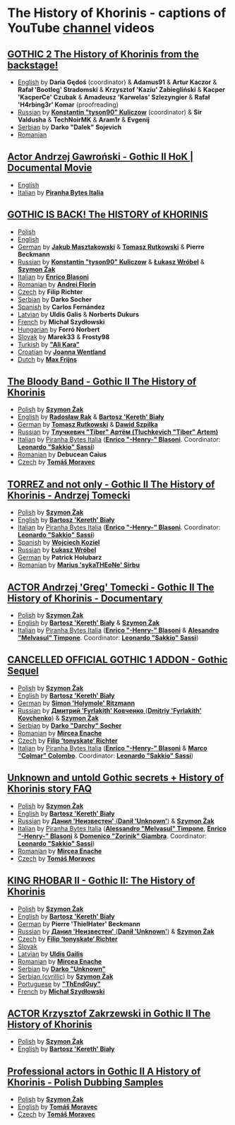 # The History of Khorinis - captions of YouTube [channel](https://www.youtube.com/c/dziejekhorinismod) videos

## [GOTHIC 2 The History of Khorinis from the backstage! ](https://www.youtube.com/watch?v=gxqIevNcAd4)
* [English](backstage/backstage-en.srt) by **Daria Gędoś** (coordinator) & **Adamus91** & **Artur Kaczor** & **Rafał 'Bootleg' Stradomski** & **Krzysztof 'Kaziu' Zabiegliński** & **Kacper 'KacperCe' Czubak** & **Amadeusz 'Karwelas' Szlezyngier** & **Rafał 'H4rbing3r' Komar** (proofreading)
* [Russian](backstage/backstage-ru.srt) by **[Konstantin "tyson90" Kuliczow](mailto:kostek.website@gmail.com)** (coordinator) & **Sir Valdusha** & **TechNoirMK** & **Aram1r** & **Evgenij**
* [Serbian](backstage/backstage-sr.srt) by **Darko "Dalek" Sojevich**
* [Romanian](backstage/backstage-ro.srt)

## [Actor Andrzej Gawroński - Gothic II HoK | Documental Movie](https://www.youtube.com/watch?v=gxqIevNcAd4)
* [English](gawronski/gawronski-en.srt)
* [Italian](gawronski/gawronski-it.srt) by **[Piranha Bytes Italia](http://www.piranhabytesitalia.it/)**

## [GOTHIC IS BACK! The HISTORY of KHORINIS](https://www.youtube.com/watch?v=9F3_k5cBDq0)
* [Polish](q&a/q&a-pl.srt)
* [English](q&a/q&a-en.srt)
* [German](q&a/q&a-de.srt) by **[Jakub Masztakowski](https://www.facebook.com/jakub.masztakowski.1)** & **[Tomasz Rutkowski](https://www.facebook.com/tomek.rutkowski.1800)** & **Pierre Beckmann**
* [Russian](q&a/q&a-ru.srt) by **[Konstantin "tyson90" Kuliczow](mailto:kostek.website@gmail.com)** & **[Łukasz Wróbel](https://vk.com/kangur007)** & **[Szymon Żak](http://szymonzak.pl)**
* [Italian](q&a/q&a-it.srt) by **[Enrico Blasoni](https://www.facebook.com/enrico.blasoni)**
* [Romanian](q&a/q&a-ro.srt) by **[Andrei Florin](https://www.facebook.com/Lelmateimnotproudofyou)**
* [Czech](q&a/q&a-cz.srt) by **Filip Richter**
* [Serbian](q&a/q&a-srb.srt) by **Darko Socher**
* [Spanish](q&a/q&a-sp.srt) by **Carlos Fernández**
* [Latvian](q&a/q&a-lv.srt) by **Uldis Galis** & **Norberts Dukurs**
* [French](q&a/q&a-fr.srt) by **Michał Szydłowski**
* [Hungarian](q&a/q&a-hu.srt) by **Forró Norbert**
* [Slovak](q&a/q&a-sl.srt) by **Marek33** & **Frosty98**
* [Turkish](q&a/q&a-tu.srt) by **["Ali Kara"](mailto:smomovic@gmail.com)**
* [Croatian](q&a/q&a-hr.srt) by **[Joanna Wentland](mailto:asia@kseroplast.pl)**
* [Dutch](q&a/q&a-nl.srt) by **[Max Frijns](mailto:max.frijns@gmail.com)**

## [The Bloody Band - Gothic II The History of Khorinis](https://www.youtube.com/watch?v=EWjxMZIeLjY)
* [Polish](kompania/kompania-pl.sbv) by [**Szymon Żak**](http://szymonzak.pl)
* [English](kompania/kompania-en.sbv) by **[Radosław Rak](https://www.facebook.com/Radek.Revo.Rak)** & [**Bartosz 'Kereth' Biały**](mailto:kereth130@gmail.com)
* [German](kompania/kompania-ge.sbv) by **[Tomasz Rutkowski](https://www.facebook.com/tomek.rutkowski.1800)** & **[Dawid Szpilka](https://www.facebook.com/tomek.rutkowski.1800)**
* [Russian](kompania/kompania-ru.sbv) by **[Тлучкевич "Tiber" Артём (Tluchkevich "Tiber" Artem)](https://www.youtube.com/user/artemtluchkevich)**
* [Italian](kompania/kompania-it.sbv) by [Piranha Bytes Italia](http://www.piranhabytesitalia.it/) ([**Enrico "-Henry-" Blasoni**](https://www.facebook.com/enrico.blasoni). Coordinator: [**Leonardo "Sakkio" Sassi**](https://www.facebook.com/leonardo.sassi.1975))
* [Romanian](kompania/kompania-ro.sbv) by **Debucean Caius**
* [Czech](kompania/kompania-cz.sbv) by **[Tomáš Moravec](https://www.facebook.com/Tmthetom)**

## [TORREZ and not only - Gothic II The History of Khorinis - Andrzej Tomecki](https://www.youtube.com/watch?v=jarXyWleCDc)
* [Polish](tomecki-studio/tomecki-studio-pl.srt) by [**Szymon Żak**](http://szymonzak.pl)
* [English](tomecki-studio/tomecki-studio-en.srt) by [**Bartosz 'Kereth' Biały**](mailto:kereth130@gmail.com)
* [Italian](tomecki-studio/tomecki-studio-it.srt) by [Piranha Bytes Italia](http://www.piranhabytesitalia.it/) ([**Enrico "-Henry-" Blasoni**](https://www.facebook.com/enrico.blasoni). Coordinator: [**Leonardo "Sakkio" Sassi**](https://www.facebook.com/leonardo.sassi.1975))
* [Spanish](tomecki-studio/tomecki-studio-sp.srt) by [**Wojciech Koziel**](mailto:wkoziel3@gmail.com)
* [Russian](tomecki-studio/tomecki-studio-ru.srt) by [**Łukasz Wróbel**](mailto:idkfa007@gmail.com)
* [German](tomecki-studio/tomecki-studio-de.srt) by **Patrick Holubarz**
* [Romanian](tomecki-studio/tomecki-studio-ro.srt) by **[Marius 'sykaTHEoNe' Sirbu](https://www.facebook.com/sykaTHEoNe?ref=br_rs)**

## [ACTOR Andrzej 'Greg' Tomecki - Gothic II The History of Khorinis - Documentary ](https://www.youtube.com/watch?v=O9-r6dbUpfQ)
* [Polish](tomecki/tomecki-pl.sbv) by [**Szymon Żak**](http://szymonzak.pl)
* [English](tomecki/tomecki-en.sbv) by [**Bartosz 'Kereth' Biały**](mailto:kereth130@gmail.com) & [**Szymon Żak**](http://szymonzak.pl)
* [Italian](tomecki/tomecki-it.srt) by [Piranha Bytes Italia](http://www.piranhabytesitalia.it/) ([**Enrico "-Henry-" Blasoni**](https://www.facebook.com/enrico.blasoni) & [**Alesandro "Melvasul" Timpone**](https://www.facebook.com/alessandro.timpone). Coordinator: [**Leonardo "Sakkio" Sassi**](https://www.facebook.com/leonardo.sassi.1975))

## [CANCELLED OFFICIAL GOTHIC 1 ADDON  - Gothic Sequel](https://www.youtube.com/watch?v=SS_RRuNCe6Y)
* [Polish](sequel/sequel-pl.sbv) by [**Szymon Żak**](http://szymonzak.pl)
* [English](sequel/sequel-en.sbv) by [**Bartosz 'Kereth' Biały**](mailto:kereth130@gmail.com)
* [German](sequel/sequel-ge.srt) by [**Simon 'Holymole' Ritzmann**](mailto:ritzmanns@gmx.ch)
* [Russian](sequel/sequel-ru.sbv) by [**Дмитрий 'Fyrlakith' Ковченко** (**Dmitriy 'Fyrlakith' Kovchenko**)](https://vk.com/enfant_sauvage) & [**Szymon Żak**](http://szymonzak.pl)
* [Serbian](sequel/sequel-se.sbv) by **[Darko "Darchy" Socher](mailto:ddarchy@yahoo.com)**
* [Romanian](sequel/sequel-ro.sbv) by **[Mircea Enache](mailto:mircea.enache5@gmail.com)**
* [Czech](sequel/sequel-cz.sbv) by **[Filip ‘tonyskate‘ Richter](mailto:Tonyskate@seznam.cz)**
* [Italian](sequel/sequel-it.sbv) by [Piranha Bytes Italia](http://www.piranhabytesitalia.it/) ([**Enrico "-Henry-" Blasoni**](https://www.facebook.com/enrico.blasoni) & [**Marco "Colmar" Colombo**](https://www.facebook.com/marco.colombo.395). Coordinator: [**Leonardo "Sakkio" Sassi**](https://www.facebook.com/leonardo.sassi.1975))

## [Unknown and untold Gothic secrets + History of Khorinis story FAQ](https://www.youtube.com/watch?v=vnoVmUTamXM)
* [Polish](ciekawostki-faq/faq-pl.sbv) by [**Szymon Żak**](http://szymonzak.pl)
* [English](ciekawostki-faq/faq-en.sbv) by [**Bartosz 'Kereth' Biały**](mailto:kereth130@gmail.com)
* [Russian](ciekawostki-faq/faq-ru.sbv) by [**Данил 'Неизвестен'** (**Danił 'Unknown'**)](https://vk.com/id23654784) & [**Szymon Żak**](http://szymonzak.pl)
* [Italian](ciekawostki-faq/faq-it.sbv) by [Piranha Bytes Italia](http://www.piranhabytesitalia.it/) ([**Alessandro "Melvasul" Timpone**](https://www.facebook.com/alessandro.timpone), [**Enrico "-Henry-" Blasoni**](https://www.facebook.com/enrico.blasoni) & [**Domenico "Zorinik" Giambra**](https://www.facebook.com/Zorinik). Coordinator: [**Leonardo "Sakkio" Sassi**](https://www.facebook.com/leonardo.sassi.1975))
* [Romanian](ciekawostki-faq/faq-ro.sbv) by **[Mircea Enache](mailto:mircea.enache5@gmail.com)**
* [Czech](ciekawostki-faq/faq-cz.sbv) by **[Tomáš Moravec](https://www.facebook.com/Tmthetom)**

## [KING RHOBAR II - Gothic II: The History of Khorinis](https://www.youtube.com/watch?v=8TrLWoSo49c)
* [Polish](rhobar-ii/palac-pl.sbv) by [**Szymon Żak**](http://szymonzak.pl)
* [English](rhobar-ii/palac-en.sbv) by [**Bartosz 'Kereth' Biały**](mailto:kereth130@gmail.com)
* [German](rhobar-ii/palac-pl.sbv) by **Pierre 'ThielHater' Beckmann**
* [Russian](rhobar-ii/palac-ru.sbv) by [**Данил 'Неизвестен'** (**Danił 'Unknown'**)](https://vk.com/id23654784) & [**Szymon Żak**](http://szymonzak.pl)
* [Czech](rhobar-ii/palac-cz.sbv) by **[Filip ‘tonyskate‘ Richter](mailto:Tonyskate@seznam.cz)**
* [Slovak](rhobar-ii/palac-sl.sbv)
* [Latvian](rhobar-ii/palac-lv.sbv) by **[Uldis Gailis](mailto:uldis7555@gmail.com)**
* [Romanian](rhobar-ii/palac-ro.sbv) by **[Mircea Enache](mailto:mircea.enache5@gmail.com)**
* [Serbian](rhobar-ii/palac-se-lac.sbv) by **[Darko "Unknown"](mailto:ddarchy@yahoo.com)**
* [Serbian (cyrillic)](rhobar-ii/palac-se-cyr.sbv) by [**Szymon Żak**](http://szymonzak.pl)
* [Portuguese](rhobar-ii/palac-pt.sbv) by **["ThEndGuy"](https://steamcommunity.com/id/Iamdispenser/)**
* [French](rhobar-ii/palac-fr.sbv) by [**Michał Szydłowski**](mailto:michal.k.szydlowski@gmail.com)

## [ACTOR Krzysztof Zakrzewski in Gothic II The History of Khorinis](https://www.youtube.com/watch?v=ZAo2kCCU7oQ)
* [Polish](zakrzewski/zakrzewski-pl.sbv) by [**Szymon Żak**](http://szymonzak.pl)
* [English](zakrzewski/zakrzewski-en.sbv) by [**Bartosz 'Kereth' Biały**](mailto:kereth130@gmail.com)

## [Professional actors in Gothic II A History of Khorinis - Polish Dubbing Samples](https://www.youtube.com/watch?v=dTKrype5Wss)
* [Polish](probki/probki-pl.sbv) by [**Szymon Żak**](http://szymonzak.pl)
* [English](probki/probki-en.sbv) by **[Tomáš Moravec](https://www.facebook.com/Tmthetom)**
* [Czech](probki/probki-cz.sbv) by **[Tomáš Moravec](https://www.facebook.com/Tmthetom)**
